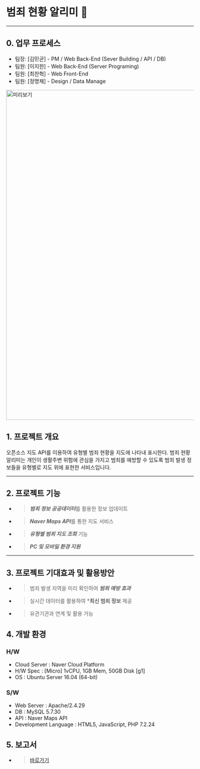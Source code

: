 # 범죄 현황 알리미 :bell:

***

## 0. 업무 프로세스 
* 팀장: [김민균] - PM / Web Back-End (Sever Building / API / DB)
* 팀원: [이지한] - Web Back-End (Server Programing)
* 팀원: [최찬혁] - Web Front-End
* 팀원: [정명채] - Design / Data Manage

 <img width="887" alt="미리보기" src="https://github.com/kim64411/crime-map/blob/master/docs/prev.JPG">

## 1. 프로젝트 개요
오픈소스 지도 API를 이용하여 유형별 범죄 현황을 지도에 나타내 표시한다.
범죄 현황 알리미는 개인이 생활주변 위험에 관심을 가지고 범죄를 예방할 수 있도록 범죄 발생 정보들을 유형별로 지도 위에 표현한 서비스입니다.
***

## 2. 프로젝트 기능
* >***범죄 정보 공공데이터***를 활용한 정보 업데이트
* >***Naver Maps API***를 통한 지도 서비스
* >***유형별 범죄 지도 조회*** 기능 
* >***PC 및 모바일 환경 지원*** 
***

## 3. 프로젝트 기대효과 및 활용방안
* >범죄 발생 지역을 미리 확인하여 ***범죄 예방 효과***
* >실시간 데이터를 활용하여 ***최신 범죄 정보** 제공
* >유관기관과 연계 및 활용 가능

## 4. 개발 환경

### H/W
- Cloud Server : Naver Cloud Platform
- H/W Spec : [Micro] 1vCPU, 1GB Mem, 50GB Disk [g1]
- OS : Ubuntu Server 16.04 (64-bit)

### S/W
- Web Server : Apache/2.4.29
- DB : MySQL 5.7.30
- API : Naver Maps API
- Development Language :  HTML5, JavaScript, PHP 7.2.24
   


## 5. 보고서
* > [바로가기](https://github.com/kim64411/crime-map/blob/master/docs/)
